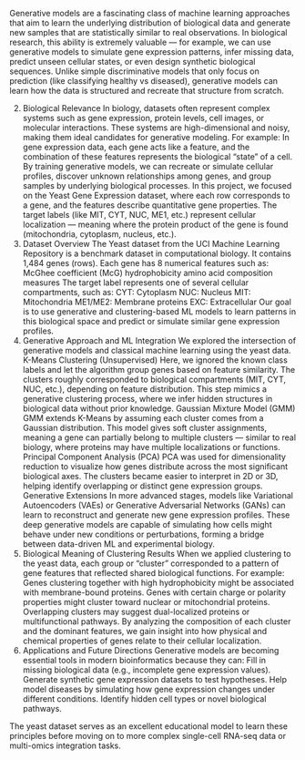 Generative models are a fascinating class of machine learning approaches that aim to learn the underlying distribution of biological data and generate new samples that are statistically similar to real observations. In biological research, this ability is extremely valuable — for example, we can use generative models to simulate gene expression patterns, infer missing data, predict unseen cellular states, or even design synthetic biological sequences. Unlike simple discriminative models that only focus on prediction (like classifying healthy vs diseased), generative models can learn how the data is structured and recreate that structure from scratch.

2. Biological Relevance
In biology, datasets often represent complex systems such as gene expression, protein levels, cell images, or molecular interactions. These systems are high-dimensional and noisy, making them ideal candidates for generative modeling.
For example:
In gene expression data, each gene acts like a feature, and the combination of these features represents the biological “state” of a cell.
By training generative models, we can recreate or simulate cellular profiles, discover unknown relationships among genes, and group samples by underlying biological processes.
In this project, we focused on the Yeast Gene Expression dataset, where each row corresponds to a gene, and the features describe quantitative gene properties. The target labels (like MIT, CYT, NUC, ME1, etc.) represent cellular localization — meaning where the protein product of the gene is found (mitochondria, cytoplasm, nucleus, etc.).
3. Dataset Overview
The Yeast dataset from the UCI Machine Learning Repository is a benchmark dataset in computational biology.
It contains 1,484 genes (rows).
Each gene has 8 numerical features such as:
McGhee coefficient (McG)
hydrophobicity
amino acid composition measures
The target label represents one of several cellular compartments, such as:
CYT: Cytoplasm
NUC: Nucleus
MIT: Mitochondria
ME1/ME2: Membrane proteins
EXC: Extracellular
Our goal is to use generative and clustering-based ML models to learn patterns in this biological space and predict or simulate similar gene expression profiles.
4. Generative Approach and ML Integration
We explored the intersection of generative models and classical machine learning using the yeast data.
K-Means Clustering (Unsupervised)
Here, we ignored the known class labels and let the algorithm group genes based on feature similarity.
The clusters roughly corresponded to biological compartments (MIT, CYT, NUC, etc.), depending on feature distribution.
This step mimics a generative clustering process, where we infer hidden structures in biological data without prior knowledge.
Gaussian Mixture Model (GMM)
GMM extends K-Means by assuming each cluster comes from a Gaussian distribution.
This model gives soft cluster assignments, meaning a gene can partially belong to multiple clusters — similar to real biology, where proteins may have multiple localizations or functions.
Principal Component Analysis (PCA)
PCA was used for dimensionality reduction to visualize how genes distribute across the most significant biological axes.
The clusters became easier to interpret in 2D or 3D, helping identify overlapping or distinct gene expression groups.
Generative Extensions
In more advanced stages, models like Variational Autoencoders (VAEs) or Generative Adversarial Networks (GANs) can learn to reconstruct and generate new gene expression profiles.
These deep generative models are capable of simulating how cells might behave under new conditions or perturbations, forming a bridge between data-driven ML and experimental biology.
5. Biological Meaning of Clustering Results
When we applied clustering to the yeast data, each group or “cluster” corresponded to a pattern of gene features that reflected shared biological functions.
For example:
Genes clustering together with high hydrophobicity might be associated with membrane-bound proteins.
Genes with certain charge or polarity properties might cluster toward nuclear or mitochondrial proteins.
Overlapping clusters may suggest dual-localized proteins or multifunctional pathways.
By analyzing the composition of each cluster and the dominant features, we gain insight into how physical and chemical properties of genes relate to their cellular localization.
6. Applications and Future Directions
Generative models are becoming essential tools in modern bioinformatics because they can:
Fill in missing biological data (e.g., incomplete gene expression values).
Generate synthetic gene expression datasets to test hypotheses.
Help model diseases by simulating how gene expression changes under different conditions.
Identify hidden cell types or novel biological pathways.

The yeast dataset serves as an excellent educational model to learn these principles before moving on to more complex single-cell RNA-seq data or multi-omics integration tasks.
